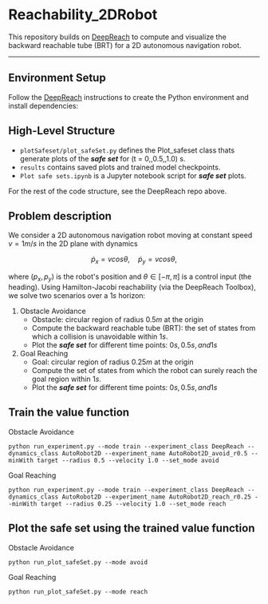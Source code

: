# Reachability_2DRobot

This repository builds on [DeepReach](https://github.com/smlbansal/deepreach/tree/public_release) to compute and visualize the backward reachable tube (BRT) for a 2D autonomous navigation robot.

---

## Environment Setup

Follow the [DeepReach](https://github.com/smlbansal/deepreach/tree/public_release) instructions to create the Python environment and install dependencies:  

## High-Level Structure
* `plotSafeset/plot_safeSet.py` defines the Plot_safeset class thats generate plots of the _**safe set**_ for \(t = 0,\,0.5,\,1.0\) s.
* `results` contains saved plots and trained model checkpoints.
* `Plot safe sets.ipynb` is a Jupyter notebook script for _**safe set**_ plots.
  
For the rest of the code structure, see the DeepReach repo above.

## Problem description
We consider a 2D autonomous navigation robot moving at constant speed $v = 1m/s$ in the 2D plane with dynamics

$$\dot{p}_x = v \mathrm{ } cos \theta, \quad \dot{p}_y = v \mathrm{ } cos \theta,$$

where $(p_x, p_y)$ is the robot's position and $\theta \in [-\pi,\pi]$ is a control input (the heading). Using Hamilton-Jacobi reachability (via the DeepReach Toolbox), we solve two scenarios over a $1s$ horizon:

1. Obstacle Avoidance
    * Obstacle: circular region of radius $0.5m$ at the origin
    * Compute the backward reachable tube (BRT): the set of states from which a collision is unavoidable within $1s$.
    * Plot the _**safe set**_ for different time points: $0s, 0.5s, and 1s$
2. Goal Reaching
    * Goal: circular region of radius $0.25m$ at the origin
    * Compute the set of states from which the robot can surely reach the goal region within $1s$.
    * Plot the _**safe set**_ for different time points: $0s, 0.5s, and 1s$
## Train the value function
Obstacle Avoidance

    python run_experiment.py --mode train --experiment_class DeepReach --dynamics_class AutoRobot2D --experiment_name AutoRobot2D_avoid_r0.5 --minWith target --radius 0.5 --velocity 1.0 --set_mode avoid
    
Goal Reaching

    python run_experiment.py --mode train --experiment_class DeepReach --dynamics_class AutoRobot2D --experiment_name AutoRobot2D_reach_r0.25 --minWith target --radius 0.25 --velocity 1.0 --set_mode reach
    
## Plot the safe set using the trained value function
Obstacle Avoidance

    python run_plot_safeSet.py --mode avoid
    
Goal Reaching

    python run_plot_safeSet.py --mode reach
